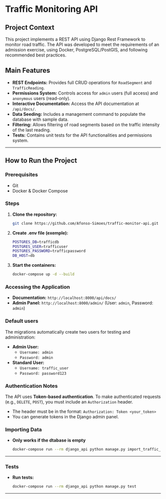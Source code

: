 # Traffic Monitoring API

## Project Context

This project implements a REST API using Django Rest Framework to monitor road traffic. The API was developed to meet the requirements of an admission exercise, using Docker, PostgreSQL/PostGIS, and following recommended best practices.

## Main Features

* **REST Endpoints:** Provides full CRUD operations for `RoadSegment` and `TrafficReading`.
* **Permissions System:** Controls access for `admin` users (full access) and `anonymous` users (read-only).
* **Interactive Documentation:** Access the API documentation at `/api/docs/`.
* **Data Seeding:** Includes a management command to populate the database with sample data.
* **Filtering:** Allows filtering of road segments based on the traffic intensity of the last reading.
* **Tests:** Contains unit tests for the API functionalities and permissions system.
---

## How to Run the Project

### Prerequisites
* Git
* Docker & Docker Compose

### Steps
1.  **Clone the repository:**
    ```bash
    git clone https://github.com/Afonso-Simoes/traffic-monitor-api.git
    ```

2.  **Create .env file (exemple):**
    ```bash
    POSTGRES_DB=trafficdb
    POSTGRES_USER=trafficuser
    POSTGRES_PASSWORD=trafficpassword
    DB_HOST=db
    ```

3.  **Start the containers:**
    ```bash
    docker-compose up -d --build
    ```

### Accessing the Application
* **Documentation:** `http://localhost:8000/api/docs/`
* **Admin Panel:** `http://localhost:8000/admin/` (User: `admin`, Password: `admin`)

### Default users
The migrations automatically create two users for testing and administration:
* **Admin User:**
  - `Username: admin`
  - `Password: admin`
* **Standard User:**
  - `Username: traffic_user`
  - `Password: password123`

### Authentication Notes
The API uses **Token-based authentication**. To make authenticated requests (e.g., `DELETE`, `POST`), you must include an `Authorization` header.
* The header must be in the format: `Authorization: Token <your_token>`
* You can generate tokens in the Django admin panel.

### Importing Data
* **Only works if the dtabase is empty**
    ```bash
    docker-compose run --rm django_api python manage.py import_traffic_data
    ```
---

### Tests
* **Run tests:**
    ```bash
    docker-compose run --rm django_api python manage.py test
    ```
---
